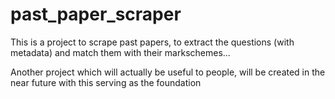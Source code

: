 # past_paper_scraper

This is a project to scrape past papers, to extract the questions (with metadata) and match them with their markschemes...

Another project which will actually be useful to people, will be created in the near future with this serving as the foundation
